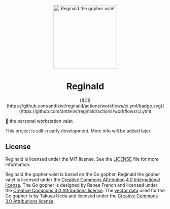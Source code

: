 <p align="center">
  <picture>
    <source media="(prefers-color-scheme: dark)" srcset="https://github.com/anttikivi/reginald/blob/main/.github/reginald-gray-suit.svg?raw=true">
    <source media="(prefers-color-scheme: light)" srcset="https://github.com/anttikivi/reginald/blob/main/.github/reginald-black-suit.svg?raw=true">
    <img alt="Reginald the gopher valet" src="https://github.com/anttikivi/reginald/blob/main/.github/reginald-black-suit.svg?raw=true" width="200" style="max-width: 100%;">
  </picture>
</p>

<h1 align="center">
  Reginald
</h1>

<div align="center">
  [![CI](https://github.com/anttikivi/reginald/actions/workflows/ci.yml/badge.svg)](https://github.com/anttikivi/reginald/actions/workflows/ci.yml)
</div>

👔 the personal workstation valet

This project is still in early development. More info will be added later.

## License

Reginald is licensed under the MIT license. See the [LICENSE](LICENSE) file for
more information.

Reginald the gopher valet is based on the Go gopher. Reginald the gopher valet
is licensed under the
[Creative Commons Attribution 4.0 International license](https://creativecommons.org/licenses/by/4.0/).
The Go gopher is designed by Renee French and licensed under the
[Creative Commons 3.0 Attributions license](https://creativecommons.org/licenses/by/3.0/deed.en).
The [vector data](https://github.com/golang-samples/gopher-vector) used for the
Go gopher is by Takuya Ueda and licensed under the
[Creative Commons 3.0 Attributions license](https://creativecommons.org/licenses/by/3.0/deed.en).
